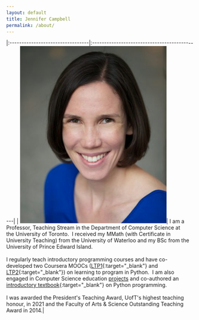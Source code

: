 ```yaml
---
layout: default
title: Jennifer Campbell
permalink: /about/
---
```




|:---------------------------------|:---------------------------------------------|
| <img src="../assets/img/jen.jpg" alt="jen" max-width="40%"/>| I am a Professor, Teaching Stream in the Department of Computer Science at the University of Toronto.  I received my MMath (with Certificate in University Teaching) from the University of Waterloo and my BSc from the University of Prince Edward Island.
<br><br>
I regularly teach introductory programming courses and have co-developed two Coursera MOOCs ([LTP1](https://www.coursera.org/course/programming1){:target="_blank"} and [LTP2](https://www.coursera.org/course/programming2){:target="_blank"}) on learning to program in Python.  I am also engaged in Computer Science education [projects](/publications) and co-authored an [introductory textbook](https://pragprog.com/titles/gwpy3/practical-programming-third-edition/){:target="_blank"} on Python programming.
<br><br>
I was awarded the President's Teaching Award, UofT's highest teaching honour, in 2021 and the Faculty of Arts &amp; Science Outstanding Teaching Award in 2014.|
